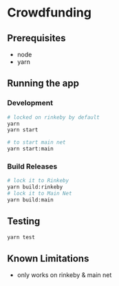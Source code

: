 # Crowdfunding

## Prerequisites

* node
* yarn


## Running the app

### Development

```sh
# locked on rinkeby by default
yarn
yarn start

# to start main net
yarn start:main
```

### Build Releases


```sh
# lock it to Rinkeby
yarn build:rinkeby
# lock it to Main Net
yarn build:main
```

## Testing

```sh
yarn test
```

## Known Limitations

* only works on rinkeby & main net
